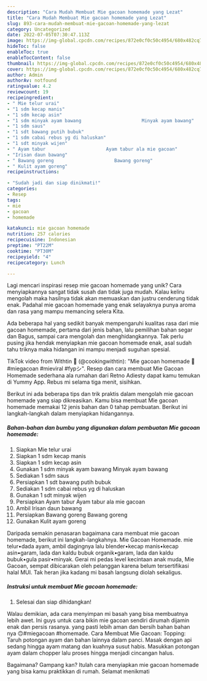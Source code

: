 ```yaml
---
description: "Cara Mudah Membuat Mie gacoan homemade yang Lezat"
title: "Cara Mudah Membuat Mie gacoan homemade yang Lezat"
slug: 893-cara-mudah-membuat-mie-gacoan-homemade-yang-lezat
category: Uncategorized
date: 2022-07-05T07:30:47.113Z
image: https://img-global.cpcdn.com/recipes/872e0cf0c50c4954/680x482cq70/mie-gacoan-homemade-foto-resep-utama.jpg
hideToc: false
enableToc: true
enableTocContent: false
thumbnail: https://img-global.cpcdn.com/recipes/872e0cf0c50c4954/680x482cq70/mie-gacoan-homemade-foto-resep-utama.jpg
cover: https://img-global.cpcdn.com/recipes/872e0cf0c50c4954/680x482cq70/mie-gacoan-homemade-foto-resep-utama.jpg
author: Admin
authorAv: notfound
ratingvalue: 4.2
reviewcount: 19
recipeingredient:
- " Mie telur urai"
- "1 sdm kecap manis"
- "1 sdm kecap asin"
- "1 sdm minyak ayam bawang                      Minyak ayam bawang"
- "1 sdm saus"
- "1 sdt bawang putih bubuk"
- "1 sdm cabai rebus yg di haluskan"
- "1 sdt minyak wijen"
- " Ayam tabur                      Ayam tabur ala mie gacoan"
- "Irisan daun bawang"
- " Bawang goreng                      Bawang goreng"
- " Kulit ayam goreng"
recipeinstructions:

- "Sudah jadi dan siap dinikmati!"
categories:
- Resep
tags:
- mie
- gacoan
- homemade

katakunci: mie gacoan homemade 
nutrition: 257 calories
recipecuisine: Indonesian
preptime: "PT22M"
cooktime: "PT30M"
recipeyield: "4"
recipecategory: Lunch

---
```





Lagi mencari inspirasi resep mie gacoan homemade yang unik? Cara menyiapkannya sangat tidak susah dan tidak juga mudah. Kalau keliru mengolah maka hasilnya tidak akan memuaskan dan justru cenderung tidak enak. Padahal mie gacoan homemade yang enak selayaknya punya aroma dan rasa yang mampu memancing selera Kita.





Ada beberapa hal yang sedikit banyak mempengaruhi kualitas rasa dari mie gacoan homemade, pertama dari jenis bahan, lalu pemilihan bahan segar dan Bagus, sampai cara mengolah dan menghidangkannya. Tak perlu pusing jika hendak menyiapkan mie gacoan homemade enak,      asal sudah tahu triknya maka hidangan ini mampu menjadi suguhan spesial.














TikTok video from Withtin 🌸 (@cookingwithtin): &#34;Mie gacoan homemade 🥳 #miegacoan #mieviral #fypシ&#34;. Resep dan cara membuat Mie Gacoan Homemade sederhana ala rumahan dari Retno Adiesty dapat kamu temukan di Yummy App. Rebus mi selama tiga menit, sisihkan.






Berikut ini ada beberapa tips dan trik praktis dalam mengolah mie gacoan homemade yang siap dikreasikan. Kamu bisa membuat Mie gacoan homemade memakai 12 jenis bahan dan 0 tahap pembuatan. Berikut ini langkah-langkah dalam menyiapkan hidangannya.

<!--inarticleads1-->

##### Bahan-bahan dan bumbu yang digunakan dalam pembuatan Mie gacoan homemade:

1. Siapkan  Mie telur urai
1. Siapkan 1 sdm kecap manis
1. Siapkan 1 sdm kecap asin
1. Gunakan 1 sdm minyak ayam bawang                      Minyak ayam bawang
1. Sediakan 1 sdm saus
1. Persiapkan 1 sdt bawang putih bubuk
1. Sediakan 1 sdm cabai rebus yg di haluskan
1. Gunakan 1 sdt minyak wijen
1. Persiapkan  Ayam tabur                      Ayam tabur ala mie gacoan
1. Ambil Irisan daun bawang
1. Persiapkan  Bawang goreng                      Bawang goreng
1. Gunakan  Kulit ayam goreng


Daripada semakin penasaran bagaimana cara membuat mie gacoan homemade, berikut ini langkah-langkahnya. Mie Gacoan Homemade. mie telur•dada ayam, ambil dagingnya lalu blender•kecap manis•kecap asin•garam, lada dan kaldu bubuk organik•garam, lada dan kaldu bubuk•gula pasir•minyak. Gerai mi pedas level kecintaan anak muda, Mie Gacoan, sempat dibicarakan oleh pelanggan karena belum tersertifikasi halal MUI. Tak heran jika kadang mi basah langsung diolah sekaligus. 

<!--inarticleads2-->

##### Instruksi untuk membuat Mie gacoan homemade:


1. Selesai dan siap dihidangkan!

Walau demikian, ada cara menyimpan mi basah yang bisa membuatnya lebih awet. Ini guys untuk cara bikin mie gacoan sendiri dirumah dijamin enak dan persis rasanya. yang pasti lebih aman dan bersih bahan bahan nya 🙃#miegacoan #homemade. Cara Membuat Mie Gacoan: Topping: Taruh potongan ayam dan bahan lainnya dalam panci. Masak dengan api sedang hingga ayam matang dan kuahnya susut habis. Masukkan potongan ayam dalam chopper lalu proses hingga menjadi cincangan halus. 

Bagaimana? Gampang kan? Itulah cara menyiapkan mie gacoan homemade yang bisa kamu praktikkan di rumah. Selamat menikmati
